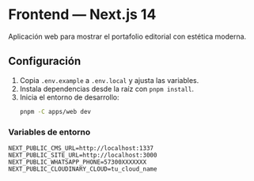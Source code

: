 # Frontend — Next.js 14

Aplicación web para mostrar el portafolio editorial con estética moderna.

## Configuración

1. Copia `.env.example` a `.env.local` y ajusta las variables.
2. Instala dependencias desde la raíz con `pnpm install`.
3. Inicia el entorno de desarrollo:
   ```bash
   pnpm -C apps/web dev
   ```

### Variables de entorno

```
NEXT_PUBLIC_CMS_URL=http://localhost:1337
NEXT_PUBLIC_SITE_URL=http://localhost:3000
NEXT_PUBLIC_WHATSAPP_PHONE=57300XXXXXXX
NEXT_PUBLIC_CLOUDINARY_CLOUD=tu_cloud_name
```
